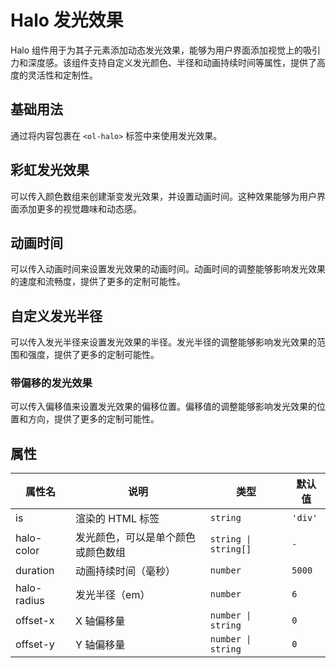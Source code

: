 # Halo 发光效果

Halo 组件用于为其子元素添加动态发光效果，能够为用户界面添加视觉上的吸引力和深度感。该组件支持自定义发光颜色、半径和动画持续时间等属性，提供了高度的灵活性和定制性。

## 基础用法

通过将内容包裹在 `<ol-halo>` 标签中来使用发光效果。

<demo vue="../demo/halo/basic.vue" github="https://github.com/Onion-L/onionl-ui/tree/main/packages/components/halo" />

## 彩虹发光效果

可以传入颜色数组来创建渐变发光效果，并设置动画时间。这种效果能够为用户界面添加更多的视觉趣味和动态感。

<demo vue="../demo/halo/rainbow.vue" github="https://github.com/Onion-L/onionl-ui/tree/main/packages/components/halo" />

## 动画时间

可以传入动画时间来设置发光效果的动画时间。动画时间的调整能够影响发光效果的速度和流畅度，提供了更多的定制可能性。

<demo vue="../demo/halo/duration.vue" github="https://github.com/Onion-L/onionl-ui/tree/main/packages/components/halo" />

## 自定义发光半径

可以传入发光半径来设置发光效果的半径。发光半径的调整能够影响发光效果的范围和强度，提供了更多的定制可能性。

<demo vue="../demo/halo/radius.vue" github="https://github.com/Onion-L/onionl-ui/tree/main/packages/components/halo" />

### 带偏移的发光效果

可以传入偏移值来设置发光效果的偏移位置。偏移值的调整能够影响发光效果的位置和方向，提供了更多的定制可能性。

<demo vue="../demo/halo/offset.vue" github="https://github.com/Onion-L/onionl-ui/tree/main/packages/components/halo" />

## 属性

| 属性名 | 说明 | 类型 | 默认值 |
| --- | --- | --- | --- |
| is | 渲染的 HTML 标签 | `string` | `'div'` |
| halo-color | 发光颜色，可以是单个颜色或颜色数组 | `string \| string[]` | `-` |
| duration | 动画持续时间（毫秒） | `number` | `5000` |
| halo-radius | 发光半径（em） | `number` | `6` |
| offset-x | X 轴偏移量 | `number \| string` | `0` |
| offset-y | Y 轴偏移量 | `number \| string` | `0` |
